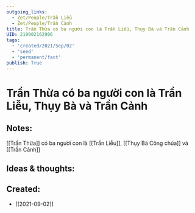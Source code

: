 ```yaml
---
outgoing_links:
  - Zet/People/Trần Liễu
  - Zet/People/Trần Cảnh
title: Trần Thừa có ba người con là Trần Liễu, Thụy Bà và Trần Cảnh
UID: 210902162906
tags:
  - 'created/2021/Sep/02'
  - 'seed'
  - 'permanent/fact'
publish: True
---
```

# Trần Thừa có ba người con là Trần Liễu, Thụy Bà và Trần Cảnh

## Notes:
[[Trần Thừa]] có ba người con là [[Trần Liễu]], [[Thụy Bà Công chúa]] và [[Trần Cảnh]]

## Ideas & thoughts:

## Created:
- [[2021-09-02]]
